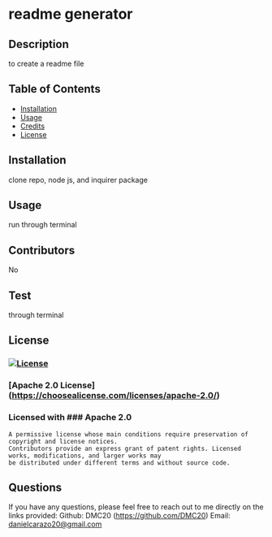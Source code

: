 # readme generator 

  ## Description
  to create a readme file 

  ## Table of Contents
  * [Installation](#installation)
  * [Usage](#usage)
  * [Credits](#credits)
  * [License](#license)

  ## Installation
  clone repo, node js, and inquirer package

  ## Usage
  run through terminal 
  
  ## Contributors
  No

  ## Test
  through terminal 

  ## License 
  ### [![License](https://img.shields.io/badge/License-Apache%202.0-blue.svg)](https://opensource.org/licenses/Apache-2.0)
  ### [Apache 2.0 License] (https://choosealicense.com/licenses/apache-2.0/)
  ### Licensed with  ### Apache 2.0 
    A permissive license whose main conditions require preservation of copyright and license notices. 
    Contributors provide an express grant of patent rights. Licensed works, modifications, and larger works may 
    be distributed under different terms and without source code.
  

  ## Questions
  If you have any questions, please feel free to reach out to me directly on the links provided:
  Github: DMC20 (https://github.com/DMC20)
  Email: danielcarazo20@gmail.com
